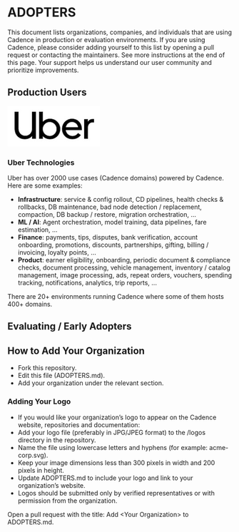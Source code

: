 # ADOPTERS

This document lists organizations, companies, and individuals that are using Cadence in production or evaluation environments.
If you are using Cadence, please consider adding yourself to this list by opening a pull request or contacting the maintainers. See more instructions at the end of this page.
Your support helps us understand our user community and prioritize improvements.

## Production Users

![using.png](./logos/Uber.jpg)

### Uber Technologies

Uber has over 2000 use cases (Cadence domains) powered by Cadence. Here are some examples:

- **Infrastructure**: service & config rollout, CD pipelines, health checks & rollbacks, DB maintenance, bad node detection / replacement, compaction, DB backup / restore, migration orchestration, ...
- **ML / AI**: Agent orchestration, model training, data pipelines, fare estimation, ...
- **Finance**: payments, tips, disputes, bank verification, account onboarding, promotions, discounts, partnerships, gifting, billing / invoicing, loyalty points, ...
- **Product**: earner eligibility, onboarding, periodic document & compliance checks, document processing, vehicle management, inventory / catalog management, image processing, ads, repeat orders, vouchers, spending tracking, notifications, analytics, trip reports, ...

There are 20+ environments running Cadence where some of them hosts 400+ domains.

## Evaluating / Early Adopters

## How to Add Your Organization

- Fork this repository.
- Edit this file (ADOPTERS.md).
- Add your organization under the relevant section.

### Adding Your Logo

- If you would like your organization’s logo to appear on the Cadence website, repositories and documentation:
- Add your logo file (preferably in JPG/JPEG format) to the /logos directory in the repository.
- Name the file using lowercase letters and hyphens (for example: acme-corp.svg).
- Keep your image dimensions less than 300 pixels in width and 200 pixels in height.
- Update ADOPTERS.md to include your logo and link to your organization’s website.
- Logos should be submitted only by verified representatives or with permission from the organization.

Open a pull request with the title: Add \<Your Organization\> to ADOPTERS.md.
